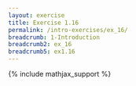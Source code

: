 ```yaml
---
layout: exercise
title: Exercise 1.16
permalink: /intro-exercises/ex_16/
breadcrumb: 1-Introduction
breadcrumb2: ex_16
breadcrumb5: ex1.16
---
```


{% include mathjax_support %}




